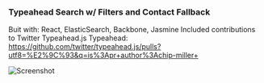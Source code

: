 ### Typeahead Search w/ Filters and Contact Fallback
Buit with: React, ElasticSearch, Backbone, Jasmine
Included contributions to Twitter Typeahead.js
Typeahead: https://github.com/twitter/typeahead.js/pulls?utf8=%E2%9C%93&q=is%3Apr+author%3Achip-miller+

![Screenshot](https://github.com/chip-miller/samples/raw/master/javascripts/typeahead_search/screenshot.gif)
<!-- Migrate legacy data and media  -->
